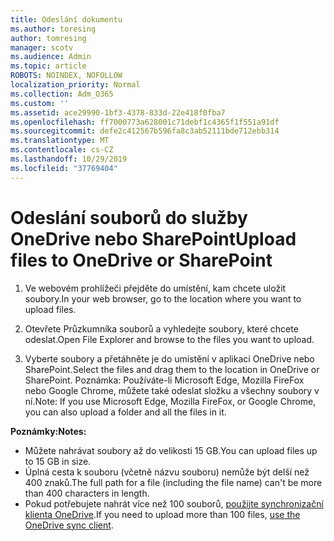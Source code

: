```yaml
---
title: Odeslání dokumentu
ms.author: toresing
author: tomresing
manager: scotv
ms.audience: Admin
ms.topic: article
ROBOTS: NOINDEX, NOFOLLOW
localization_priority: Normal
ms.collection: Adm_O365
ms.custom: ''
ms.assetid: ace29990-1bf3-4378-833d-22e418f0fba7
ms.openlocfilehash: ff7000773a628001c71debf1c4365f1f551a91df
ms.sourcegitcommit: defe2c412567b596fa8c3ab52111bde712ebb314
ms.translationtype: MT
ms.contentlocale: cs-CZ
ms.lasthandoff: 10/29/2019
ms.locfileid: "37769404"
---
```

# <a name="upload-files-to-onedrive-or-sharepoint"></a><span data-ttu-id="48402-102">Odeslání souborů do služby OneDrive nebo SharePoint</span><span class="sxs-lookup"><span data-stu-id="48402-102">Upload files to OneDrive or SharePoint</span></span>

1. <span data-ttu-id="48402-103">Ve webovém prohlížeči přejděte do umístění, kam chcete uložit soubory.</span><span class="sxs-lookup"><span data-stu-id="48402-103">In your web browser, go to the location where you want to upload files.</span></span>
    
2. <span data-ttu-id="48402-104">Otevřete Průzkumníka souborů a vyhledejte soubory, které chcete odeslat.</span><span class="sxs-lookup"><span data-stu-id="48402-104">Open File Explorer and browse to the files you want to upload.</span></span>
    
3. <span data-ttu-id="48402-105">Vyberte soubory a přetáhněte je do umístění v aplikaci OneDrive nebo SharePoint.</span><span class="sxs-lookup"><span data-stu-id="48402-105">Select the files and drag them to the location in OneDrive or SharePoint.</span></span> <span data-ttu-id="48402-106">Poznámka: Používáte-li Microsoft Edge, Mozilla FireFox nebo Google Chrome, můžete také odeslat složku a všechny soubory v ní.</span><span class="sxs-lookup"><span data-stu-id="48402-106">Note: If you use Microsoft Edge, Mozilla FireFox, or Google Chrome, you can also upload a folder and all the files in it.</span></span>
    
<span data-ttu-id="48402-107">**Poznámky:**</span><span class="sxs-lookup"><span data-stu-id="48402-107">**Notes:**</span></span>

- <span data-ttu-id="48402-108">Můžete nahrávat soubory až do velikosti 15 GB.</span><span class="sxs-lookup"><span data-stu-id="48402-108">You can upload files up to 15 GB in size.</span></span> 
- <span data-ttu-id="48402-109">Úplná cesta k souboru (včetně názvu souboru) nemůže být delší než 400 znaků.</span><span class="sxs-lookup"><span data-stu-id="48402-109">The full path for a file (including the file name) can't be more than 400 characters in length.</span></span> 
- <span data-ttu-id="48402-110">Pokud potřebujete nahrát více než 100 souborů, [použijte synchronizační klienta OneDrive](https://go.microsoft.com/fwlink/?linkid=866427).</span><span class="sxs-lookup"><span data-stu-id="48402-110">If you need to upload more than 100 files, [use the OneDrive sync client](https://go.microsoft.com/fwlink/?linkid=866427).</span></span> 
  

